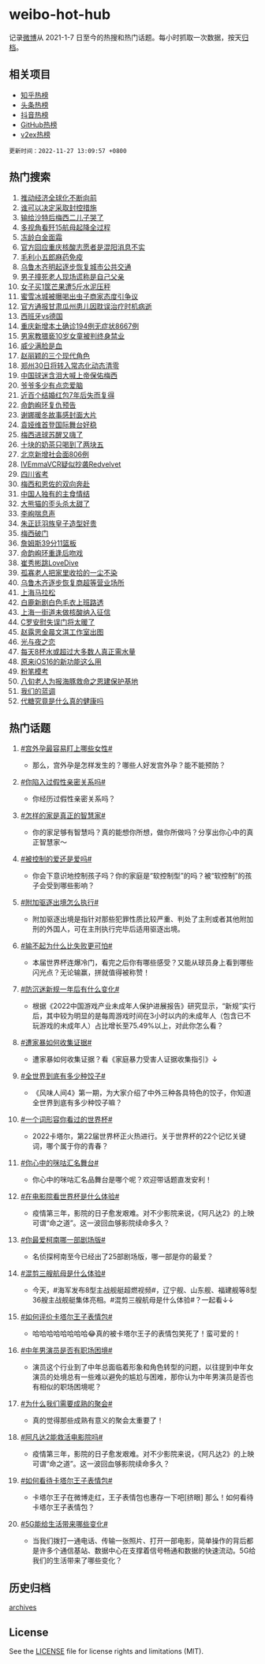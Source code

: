 # weibo-hot-hub

记录[微博](https://www.weibo.com)从 2021-1-7 日至今的热搜和热门话题。每小时抓取一次数据，按天[归档](archives)。

## 相关项目

- [知乎热榜](https://github.com/lonnyzhang423/zhihu-hot-hub)
- [头条热榜](https://github.com/lonnyzhang423/toutiao-hot-hub)
- [抖音热榜](https://github.com/lonnyzhang423/douyin-hot-hub)
- [GitHub热榜](https://github.com/lonnyzhang423/github-hot-hub)
- [v2ex热榜](https://github.com/lonnyzhang423/v2ex-hot-hub)


`更新时间：2022-11-27 13:09:57 +0800`

## 热门搜索

1. [推动经济全球化不断向前](https://m.weibo.cn/search?containerid=100103type%3D1%26t%3D10%26q%3D%23%E6%8E%A8%E5%8A%A8%E7%BB%8F%E6%B5%8E%E5%85%A8%E7%90%83%E5%8C%96%E4%B8%8D%E6%96%AD%E5%90%91%E5%89%8D%23&stream_entry_id=51&isnewpage=1&extparam=seat%3D1%26c_type%3D51%26dgr%3D0%26pos%3D0%26cate%3D10103%26filter_type%3Drealtimehot%26display_time%3D1669525796%26pre_seqid%3D16695257961210166087347&luicode=10000011&lfid=106003type%253D25%2526t%253D3%2526disable_hot%253D1%2526filter_type%253Drealtimehot)
1. [谁可以决定采取封控措施](https://m.weibo.cn/search?containerid=100103type%3D1%26t%3D10%26q%3D%23%E8%B0%81%E5%8F%AF%E4%BB%A5%E5%86%B3%E5%AE%9A%E9%87%87%E5%8F%96%E5%B0%81%E6%8E%A7%E6%8E%AA%E6%96%BD%23&stream_entry_id=31&isnewpage=1&extparam=seat%3D1%26c_type%3D31%26cate%3D5001%26flag%3D16%26dgr%3D0%26pos%3D0%26q%3D%2523%25E8%25B0%2581%25E5%258F%25AF%25E4%25BB%25A5%25E5%2586%25B3%25E5%25AE%259A%25E9%2587%2587%25E5%258F%2596%25E5%25B0%2581%25E6%258E%25A7%25E6%258E%25AA%25E6%2596%25BD%2523%26filter_type%3Drealtimehot%26band_rank%3D1%26lcate%3D5001%26realpos%3D1%26display_time%3D1669525796%26pre_seqid%3D16695257961210166087347&luicode=10000011&lfid=106003type%253D25%2526t%253D3%2526disable_hot%253D1%2526filter_type%253Drealtimehot)
1. [输给沙特后梅西二儿子哭了](https://m.weibo.cn/search?containerid=100103type%3D1%26t%3D10%26q%3D%23%E8%BE%93%E7%BB%99%E6%B2%99%E7%89%B9%E5%90%8E%E6%A2%85%E8%A5%BF%E4%BA%8C%E5%84%BF%E5%AD%90%E5%93%AD%E4%BA%86%23&stream_entry_id=31&isnewpage=1&extparam=seat%3D1%26c_type%3D31%26cate%3D5001%26flag%3D2%26dgr%3D0%26pos%3D1%26q%3D%2523%25E8%25BE%2593%25E7%25BB%2599%25E6%25B2%2599%25E7%2589%25B9%25E5%2590%258E%25E6%25A2%2585%25E8%25A5%25BF%25E4%25BA%258C%25E5%2584%25BF%25E5%25AD%2590%25E5%2593%25AD%25E4%25BA%2586%2523%26filter_type%3Drealtimehot%26band_rank%3D2%26lcate%3D5001%26realpos%3D2%26display_time%3D1669525796%26pre_seqid%3D16695257961210166087347&luicode=10000011&lfid=106003type%253D25%2526t%253D3%2526disable_hot%253D1%2526filter_type%253Drealtimehot)
1. [多视角看歼15航母起降全过程](https://m.weibo.cn/search?containerid=100103type%3D1%26t%3D10%26q%3D%23%E5%A4%9A%E8%A7%86%E8%A7%92%E7%9C%8B%E6%AD%BC15%E8%88%AA%E6%AF%8D%E8%B5%B7%E9%99%8D%E5%85%A8%E8%BF%87%E7%A8%8B%23&stream_entry_id=31&isnewpage=1&extparam=seat%3D1%26c_type%3D31%26cate%3D5001%26flag%3D0%26dgr%3D0%26pos%3D2%26q%3D%2523%25E5%25A4%259A%25E8%25A7%2586%25E8%25A7%2592%25E7%259C%258B%25E6%25AD%25BC15%25E8%2588%25AA%25E6%25AF%258D%25E8%25B5%25B7%25E9%2599%258D%25E5%2585%25A8%25E8%25BF%2587%25E7%25A8%258B%2523%26filter_type%3Drealtimehot%26band_rank%3D3%26lcate%3D5001%26realpos%3D3%26display_time%3D1669525796%26pre_seqid%3D16695257961210166087347&luicode=10000011&lfid=106003type%253D25%2526t%253D3%2526disable_hot%253D1%2526filter_type%253Drealtimehot)
1. [冻龄白金面霜](https://m.weibo.cn/search?containerid=100103type%3D1%26t%3D10%26q%3D%23%E5%86%BB%E9%BE%84%E7%99%BD%E9%87%91%E9%9D%A2%E9%9C%9C%23&stream_entry_id=31&isnewpage=1&extparam=seat%3D1%26c_type%3D31%26cate%3D5001%26dgr%3D0%26adid%3D173124%26topic_ad%3D1%26pos%3D3%26q%3D%2523%25E5%2586%25BB%25E9%25BE%2584%25E7%2599%25BD%25E9%2587%2591%25E9%259D%25A2%25E9%259C%259C%2523%26filter_type%3Drealtimehot%26band_rank%3D4%26lcate%3D5001%26display_time%3D1669525796%26pre_seqid%3D16695257961210166087347&luicode=10000011&lfid=106003type%253D25%2526t%253D3%2526disable_hot%253D1%2526filter_type%253Drealtimehot)
1. [官方回应重庆核酸志愿者是混阳消息不实](https://m.weibo.cn/search?containerid=100103type%3D1%26t%3D10%26q%3D%23%E5%AE%98%E6%96%B9%E5%9B%9E%E5%BA%94%E9%87%8D%E5%BA%86%E6%A0%B8%E9%85%B8%E5%BF%97%E6%84%BF%E8%80%85%E6%98%AF%E6%B7%B7%E9%98%B3%E6%B6%88%E6%81%AF%E4%B8%8D%E5%AE%9E%23&stream_entry_id=31&isnewpage=1&extparam=seat%3D1%26c_type%3D31%26cate%3D5001%26flag%3D1%26dgr%3D0%26pos%3D4%26q%3D%2523%25E5%25AE%2598%25E6%2596%25B9%25E5%259B%259E%25E5%25BA%2594%25E9%2587%258D%25E5%25BA%2586%25E6%25A0%25B8%25E9%2585%25B8%25E5%25BF%2597%25E6%2584%25BF%25E8%2580%2585%25E6%2598%25AF%25E6%25B7%25B7%25E9%2598%25B3%25E6%25B6%2588%25E6%2581%25AF%25E4%25B8%258D%25E5%25AE%259E%2523%26filter_type%3Drealtimehot%26band_rank%3D4%26lcate%3D5001%26realpos%3D4%26display_time%3D1669525796%26pre_seqid%3D16695257961210166087347&luicode=10000011&lfid=106003type%253D25%2526t%253D3%2526disable_hot%253D1%2526filter_type%253Drealtimehot)
1. [毛利小五郎麻药免疫](https://m.weibo.cn/search?containerid=100103type%3D1%26t%3D10%26q%3D%23%E6%AF%9B%E5%88%A9%E5%B0%8F%E4%BA%94%E9%83%8E%E9%BA%BB%E8%8D%AF%E5%85%8D%E7%96%AB%23&stream_entry_id=31&isnewpage=1&extparam=seat%3D1%26c_type%3D31%26cate%3D5001%26flag%3D1%26dgr%3D0%26pos%3D5%26q%3D%2523%25E6%25AF%259B%25E5%2588%25A9%25E5%25B0%258F%25E4%25BA%2594%25E9%2583%258E%25E9%25BA%25BB%25E8%258D%25AF%25E5%2585%258D%25E7%2596%25AB%2523%26filter_type%3Drealtimehot%26band_rank%3D5%26lcate%3D5001%26realpos%3D5%26display_time%3D1669525796%26pre_seqid%3D16695257961210166087347&luicode=10000011&lfid=106003type%253D25%2526t%253D3%2526disable_hot%253D1%2526filter_type%253Drealtimehot)
1. [乌鲁木齐明起逐步恢复城市公共交通](https://m.weibo.cn/search?containerid=100103type%3D1%26t%3D10%26q%3D%23%E4%B9%8C%E9%B2%81%E6%9C%A8%E9%BD%90%E6%98%8E%E8%B5%B7%E9%80%90%E6%AD%A5%E6%81%A2%E5%A4%8D%E5%9F%8E%E5%B8%82%E5%85%AC%E5%85%B1%E4%BA%A4%E9%80%9A%23&stream_entry_id=31&isnewpage=1&extparam=seat%3D1%26c_type%3D31%26cate%3D5001%26flag%3D0%26dgr%3D0%26pos%3D6%26q%3D%2523%25E4%25B9%258C%25E9%25B2%2581%25E6%259C%25A8%25E9%25BD%2590%25E6%2598%258E%25E8%25B5%25B7%25E9%2580%2590%25E6%25AD%25A5%25E6%2581%25A2%25E5%25A4%258D%25E5%259F%258E%25E5%25B8%2582%25E5%2585%25AC%25E5%2585%25B1%25E4%25BA%25A4%25E9%2580%259A%2523%26filter_type%3Drealtimehot%26band_rank%3D6%26lcate%3D5001%26realpos%3D6%26display_time%3D1669525796%26pre_seqid%3D16695257961210166087347&luicode=10000011&lfid=106003type%253D25%2526t%253D3%2526disable_hot%253D1%2526filter_type%253Drealtimehot)
1. [男子撞死老人现场谎称是自己父亲](https://m.weibo.cn/search?containerid=100103type%3D1%26t%3D10%26q%3D%23%E7%94%B7%E5%AD%90%E6%92%9E%E6%AD%BB%E8%80%81%E4%BA%BA%E7%8E%B0%E5%9C%BA%E8%B0%8E%E7%A7%B0%E6%98%AF%E8%87%AA%E5%B7%B1%E7%88%B6%E4%BA%B2%23&stream_entry_id=31&isnewpage=1&extparam=seat%3D1%26c_type%3D31%26cate%3D5001%26flag%3D2%26dgr%3D0%26pos%3D7%26q%3D%2523%25E7%2594%25B7%25E5%25AD%2590%25E6%2592%259E%25E6%25AD%25BB%25E8%2580%2581%25E4%25BA%25BA%25E7%258E%25B0%25E5%259C%25BA%25E8%25B0%258E%25E7%25A7%25B0%25E6%2598%25AF%25E8%2587%25AA%25E5%25B7%25B1%25E7%2588%25B6%25E4%25BA%25B2%2523%26filter_type%3Drealtimehot%26band_rank%3D7%26lcate%3D5001%26realpos%3D7%26display_time%3D1669525796%26pre_seqid%3D16695257961210166087347&luicode=10000011&lfid=106003type%253D25%2526t%253D3%2526disable_hot%253D1%2526filter_type%253Drealtimehot)
1. [女子买1筐芒果遭5斤水泥压秤](https://m.weibo.cn/search?containerid=100103type%3D1%26t%3D10%26q%3D%23%E5%A5%B3%E5%AD%90%E4%B9%B01%E7%AD%90%E8%8A%92%E6%9E%9C%E9%81%AD5%E6%96%A4%E6%B0%B4%E6%B3%A5%E5%8E%8B%E7%A7%A4%23&stream_entry_id=31&isnewpage=1&extparam=seat%3D1%26c_type%3D31%26cate%3D5001%26flag%3D0%26dgr%3D0%26pos%3D8%26q%3D%2523%25E5%25A5%25B3%25E5%25AD%2590%25E4%25B9%25B01%25E7%25AD%2590%25E8%258A%2592%25E6%259E%259C%25E9%2581%25AD5%25E6%2596%25A4%25E6%25B0%25B4%25E6%25B3%25A5%25E5%258E%258B%25E7%25A7%25A4%2523%26filter_type%3Drealtimehot%26band_rank%3D8%26lcate%3D5001%26realpos%3D8%26display_time%3D1669525796%26pre_seqid%3D16695257961210166087347&luicode=10000011&lfid=106003type%253D25%2526t%253D3%2526disable_hot%253D1%2526filter_type%253Drealtimehot)
1. [蜜雪冰城被曝喝出虫子商家态度引争议](https://m.weibo.cn/search?containerid=100103type%3D1%26t%3D10%26q%3D%23%E8%9C%9C%E9%9B%AA%E5%86%B0%E5%9F%8E%E8%A2%AB%E6%9B%9D%E5%96%9D%E5%87%BA%E8%99%AB%E5%AD%90%E5%95%86%E5%AE%B6%E6%80%81%E5%BA%A6%E5%BC%95%E4%BA%89%E8%AE%AE%23&stream_entry_id=31&isnewpage=1&extparam=seat%3D1%26c_type%3D31%26cate%3D5001%26flag%3D2%26dgr%3D0%26pos%3D9%26q%3D%2523%25E8%259C%259C%25E9%259B%25AA%25E5%2586%25B0%25E5%259F%258E%25E8%25A2%25AB%25E6%259B%259D%25E5%2596%259D%25E5%2587%25BA%25E8%2599%25AB%25E5%25AD%2590%25E5%2595%2586%25E5%25AE%25B6%25E6%2580%2581%25E5%25BA%25A6%25E5%25BC%2595%25E4%25BA%2589%25E8%25AE%25AE%2523%26filter_type%3Drealtimehot%26band_rank%3D9%26lcate%3D5001%26realpos%3D9%26display_time%3D1669525796%26pre_seqid%3D16695257961210166087347&luicode=10000011&lfid=106003type%253D25%2526t%253D3%2526disable_hot%253D1%2526filter_type%253Drealtimehot)
1. [官方通报甘肃瓜州患儿因耽误治疗时机病逝](https://m.weibo.cn/search?containerid=100103type%3D1%26t%3D10%26q%3D%23%E5%AE%98%E6%96%B9%E9%80%9A%E6%8A%A5%E7%94%98%E8%82%83%E7%93%9C%E5%B7%9E%E6%82%A3%E5%84%BF%E5%9B%A0%E8%80%BD%E8%AF%AF%E6%B2%BB%E7%96%97%E6%97%B6%E6%9C%BA%E7%97%85%E9%80%9D%23&stream_entry_id=31&isnewpage=1&extparam=seat%3D1%26c_type%3D31%26cate%3D5001%26flag%3D0%26dgr%3D0%26pos%3D10%26q%3D%2523%25E5%25AE%2598%25E6%2596%25B9%25E9%2580%259A%25E6%258A%25A5%25E7%2594%2598%25E8%2582%2583%25E7%2593%259C%25E5%25B7%259E%25E6%2582%25A3%25E5%2584%25BF%25E5%259B%25A0%25E8%2580%25BD%25E8%25AF%25AF%25E6%25B2%25BB%25E7%2596%2597%25E6%2597%25B6%25E6%259C%25BA%25E7%2597%2585%25E9%2580%259D%2523%26filter_type%3Drealtimehot%26band_rank%3D10%26lcate%3D5001%26realpos%3D10%26display_time%3D1669525796%26pre_seqid%3D16695257961210166087347&luicode=10000011&lfid=106003type%253D25%2526t%253D3%2526disable_hot%253D1%2526filter_type%253Drealtimehot)
1. [西班牙vs德国](https://m.weibo.cn/search?containerid=100103type%3D1%26t%3D10%26q%3D%23%E8%A5%BF%E7%8F%AD%E7%89%99vs%E5%BE%B7%E5%9B%BD%23&stream_entry_id=31&isnewpage=1&extparam=seat%3D1%26c_type%3D31%26cate%3D5001%26flag%3D1%26dgr%3D0%26pos%3D11%26q%3D%2523%25E8%25A5%25BF%25E7%258F%25AD%25E7%2589%2599vs%25E5%25BE%25B7%25E5%259B%25BD%2523%26filter_type%3Drealtimehot%26band_rank%3D11%26lcate%3D5001%26realpos%3D11%26display_time%3D1669525796%26pre_seqid%3D16695257961210166087347&luicode=10000011&lfid=106003type%253D25%2526t%253D3%2526disable_hot%253D1%2526filter_type%253Drealtimehot)
1. [重庆新增本土确诊194例无症状8667例](https://m.weibo.cn/search?containerid=100103type%3D1%26t%3D10%26q%3D%23%E9%87%8D%E5%BA%86%E6%96%B0%E5%A2%9E%E6%9C%AC%E5%9C%9F%E7%A1%AE%E8%AF%8A194%E4%BE%8B%E6%97%A0%E7%97%87%E7%8A%B68667%E4%BE%8B%23&stream_entry_id=31&isnewpage=1&extparam=seat%3D1%26c_type%3D31%26cate%3D5001%26flag%3D0%26dgr%3D0%26pos%3D12%26q%3D%2523%25E9%2587%258D%25E5%25BA%2586%25E6%2596%25B0%25E5%25A2%259E%25E6%259C%25AC%25E5%259C%259F%25E7%25A1%25AE%25E8%25AF%258A194%25E4%25BE%258B%25E6%2597%25A0%25E7%2597%2587%25E7%258A%25B68667%25E4%25BE%258B%2523%26filter_type%3Drealtimehot%26band_rank%3D12%26lcate%3D5001%26realpos%3D12%26display_time%3D1669525796%26pre_seqid%3D16695257961210166087347&luicode=10000011&lfid=106003type%253D25%2526t%253D3%2526disable_hot%253D1%2526filter_type%253Drealtimehot)
1. [男家教猥亵10岁女童被判终身禁业](https://m.weibo.cn/search?containerid=100103type%3D1%26t%3D10%26q%3D%23%E7%94%B7%E5%AE%B6%E6%95%99%E7%8C%A5%E4%BA%B510%E5%B2%81%E5%A5%B3%E7%AB%A5%E8%A2%AB%E5%88%A4%E7%BB%88%E8%BA%AB%E7%A6%81%E4%B8%9A%23&stream_entry_id=31&isnewpage=1&extparam=seat%3D1%26c_type%3D31%26cate%3D5001%26flag%3D2%26dgr%3D0%26pos%3D13%26q%3D%2523%25E7%2594%25B7%25E5%25AE%25B6%25E6%2595%2599%25E7%258C%25A5%25E4%25BA%25B510%25E5%25B2%2581%25E5%25A5%25B3%25E7%25AB%25A5%25E8%25A2%25AB%25E5%2588%25A4%25E7%25BB%2588%25E8%25BA%25AB%25E7%25A6%2581%25E4%25B8%259A%2523%26filter_type%3Drealtimehot%26band_rank%3D13%26lcate%3D5001%26realpos%3D13%26display_time%3D1669525796%26pre_seqid%3D16695257961210166087347&luicode=10000011&lfid=106003type%253D25%2526t%253D3%2526disable_hot%253D1%2526filter_type%253Drealtimehot)
1. [威少满脸是血](https://m.weibo.cn/search?containerid=100103type%3D1%26t%3D10%26q%3D%23%E5%A8%81%E5%B0%91%E6%BB%A1%E8%84%B8%E6%98%AF%E8%A1%80%23&stream_entry_id=31&isnewpage=1&extparam=seat%3D1%26c_type%3D31%26cate%3D5001%26flag%3D1%26dgr%3D0%26pos%3D14%26q%3D%2523%25E5%25A8%2581%25E5%25B0%2591%25E6%25BB%25A1%25E8%2584%25B8%25E6%2598%25AF%25E8%25A1%2580%2523%26filter_type%3Drealtimehot%26band_rank%3D14%26lcate%3D5001%26realpos%3D14%26display_time%3D1669525796%26pre_seqid%3D16695257961210166087347&luicode=10000011&lfid=106003type%253D25%2526t%253D3%2526disable_hot%253D1%2526filter_type%253Drealtimehot)
1. [赵丽颖的三个现代角色](https://m.weibo.cn/search?containerid=100103type%3D1%26t%3D10%26q%3D%23%E8%B5%B5%E4%B8%BD%E9%A2%96%E7%9A%84%E4%B8%89%E4%B8%AA%E7%8E%B0%E4%BB%A3%E8%A7%92%E8%89%B2%23&stream_entry_id=31&isnewpage=1&extparam=seat%3D1%26c_type%3D31%26cate%3D5001%26flag%3D1%26dgr%3D0%26pos%3D15%26q%3D%2523%25E8%25B5%25B5%25E4%25B8%25BD%25E9%25A2%2596%25E7%259A%2584%25E4%25B8%2589%25E4%25B8%25AA%25E7%258E%25B0%25E4%25BB%25A3%25E8%25A7%2592%25E8%2589%25B2%2523%26filter_type%3Drealtimehot%26band_rank%3D15%26lcate%3D5001%26realpos%3D15%26display_time%3D1669525796%26pre_seqid%3D16695257961210166087347&luicode=10000011&lfid=106003type%253D25%2526t%253D3%2526disable_hot%253D1%2526filter_type%253Drealtimehot)
1. [郑州30日将转入常态化动态清零](https://m.weibo.cn/search?containerid=100103type%3D1%26t%3D10%26q%3D%23%E9%83%91%E5%B7%9E30%E6%97%A5%E5%B0%86%E8%BD%AC%E5%85%A5%E5%B8%B8%E6%80%81%E5%8C%96%E5%8A%A8%E6%80%81%E6%B8%85%E9%9B%B6%23&stream_entry_id=31&isnewpage=1&extparam=seat%3D1%26c_type%3D31%26cate%3D5001%26flag%3D0%26dgr%3D0%26pos%3D16%26q%3D%2523%25E9%2583%2591%25E5%25B7%259E30%25E6%2597%25A5%25E5%25B0%2586%25E8%25BD%25AC%25E5%2585%25A5%25E5%25B8%25B8%25E6%2580%2581%25E5%258C%2596%25E5%258A%25A8%25E6%2580%2581%25E6%25B8%2585%25E9%259B%25B6%2523%26filter_type%3Drealtimehot%26band_rank%3D16%26lcate%3D5001%26realpos%3D16%26display_time%3D1669525796%26pre_seqid%3D16695257961210166087347&luicode=10000011&lfid=106003type%253D25%2526t%253D3%2526disable_hot%253D1%2526filter_type%253Drealtimehot)
1. [中国球迷含泪大喊上帝保佑梅西](https://m.weibo.cn/search?containerid=100103type%3D1%26t%3D10%26q%3D%23%E4%B8%AD%E5%9B%BD%E7%90%83%E8%BF%B7%E5%90%AB%E6%B3%AA%E5%A4%A7%E5%96%8A%E4%B8%8A%E5%B8%9D%E4%BF%9D%E4%BD%91%E6%A2%85%E8%A5%BF%23&stream_entry_id=31&isnewpage=1&extparam=seat%3D1%26c_type%3D31%26cate%3D5001%26flag%3D1%26dgr%3D0%26pos%3D17%26q%3D%2523%25E4%25B8%25AD%25E5%259B%25BD%25E7%2590%2583%25E8%25BF%25B7%25E5%2590%25AB%25E6%25B3%25AA%25E5%25A4%25A7%25E5%2596%258A%25E4%25B8%258A%25E5%25B8%259D%25E4%25BF%259D%25E4%25BD%2591%25E6%25A2%2585%25E8%25A5%25BF%2523%26filter_type%3Drealtimehot%26band_rank%3D17%26lcate%3D5001%26realpos%3D17%26display_time%3D1669525796%26pre_seqid%3D16695257961210166087347&luicode=10000011&lfid=106003type%253D25%2526t%253D3%2526disable_hot%253D1%2526filter_type%253Drealtimehot)
1. [爷爷多少有点恋爱脑](https://m.weibo.cn/search?containerid=100103type%3D1%26t%3D10%26q%3D%23%E7%88%B7%E7%88%B7%E5%A4%9A%E5%B0%91%E6%9C%89%E7%82%B9%E6%81%8B%E7%88%B1%E8%84%91%23&stream_entry_id=31&isnewpage=1&extparam=seat%3D1%26c_type%3D31%26cate%3D5001%26flag%3D1%26dgr%3D0%26pos%3D18%26q%3D%2523%25E7%2588%25B7%25E7%2588%25B7%25E5%25A4%259A%25E5%25B0%2591%25E6%259C%2589%25E7%2582%25B9%25E6%2581%258B%25E7%2588%25B1%25E8%2584%2591%2523%26filter_type%3Drealtimehot%26band_rank%3D18%26lcate%3D5001%26realpos%3D18%26display_time%3D1669525796%26pre_seqid%3D16695257961210166087347&luicode=10000011&lfid=106003type%253D25%2526t%253D3%2526disable_hot%253D1%2526filter_type%253Drealtimehot)
1. [近百个结婚红包7年后失而复得](https://m.weibo.cn/search?containerid=100103type%3D1%26t%3D10%26q%3D%23%E8%BF%91%E7%99%BE%E4%B8%AA%E7%BB%93%E5%A9%9A%E7%BA%A2%E5%8C%857%E5%B9%B4%E5%90%8E%E5%A4%B1%E8%80%8C%E5%A4%8D%E5%BE%97%23&stream_entry_id=31&isnewpage=1&extparam=seat%3D1%26c_type%3D31%26cate%3D5001%26flag%3D0%26dgr%3D0%26pos%3D19%26q%3D%2523%25E8%25BF%2591%25E7%2599%25BE%25E4%25B8%25AA%25E7%25BB%2593%25E5%25A9%259A%25E7%25BA%25A2%25E5%258C%25857%25E5%25B9%25B4%25E5%2590%258E%25E5%25A4%25B1%25E8%2580%258C%25E5%25A4%258D%25E5%25BE%2597%2523%26filter_type%3Drealtimehot%26band_rank%3D19%26lcate%3D5001%26realpos%3D19%26display_time%3D1669525796%26pre_seqid%3D16695257961210166087347&luicode=10000011&lfid=106003type%253D25%2526t%253D3%2526disable_hot%253D1%2526filter_type%253Drealtimehot)
1. [命韵峋环复仇预告](https://m.weibo.cn/search?containerid=100103type%3D1%26t%3D10%26q%3D%23%E5%91%BD%E9%9F%B5%E5%B3%8B%E7%8E%AF%E5%A4%8D%E4%BB%87%E9%A2%84%E5%91%8A%23&stream_entry_id=31&isnewpage=1&extparam=seat%3D1%26c_type%3D31%26cate%3D5001%26flag%3D0%26dgr%3D0%26pos%3D20%26q%3D%2523%25E5%2591%25BD%25E9%259F%25B5%25E5%25B3%258B%25E7%258E%25AF%25E5%25A4%258D%25E4%25BB%2587%25E9%25A2%2584%25E5%2591%258A%2523%26filter_type%3Drealtimehot%26band_rank%3D20%26lcate%3D5001%26realpos%3D20%26display_time%3D1669525796%26pre_seqid%3D16695257961210166087347&luicode=10000011&lfid=106003type%253D25%2526t%253D3%2526disable_hot%253D1%2526filter_type%253Drealtimehot)
1. [谢娜暖冬故事感封面大片](https://m.weibo.cn/search?containerid=100103type%3D1%26t%3D10%26q%3D%23%E8%B0%A2%E5%A8%9C%E6%9A%96%E5%86%AC%E6%95%85%E4%BA%8B%E6%84%9F%E5%B0%81%E9%9D%A2%E5%A4%A7%E7%89%87%23&stream_entry_id=31&isnewpage=1&extparam=seat%3D1%26c_type%3D31%26cate%3D5001%26flag%3D1%26dgr%3D0%26pos%3D21%26q%3D%2523%25E8%25B0%25A2%25E5%25A8%259C%25E6%259A%2596%25E5%2586%25AC%25E6%2595%2585%25E4%25BA%258B%25E6%2584%259F%25E5%25B0%2581%25E9%259D%25A2%25E5%25A4%25A7%25E7%2589%2587%2523%26filter_type%3Drealtimehot%26band_rank%3D21%26lcate%3D5001%26realpos%3D21%26display_time%3D1669525796%26pre_seqid%3D16695257961210166087347&luicode=10000011&lfid=106003type%253D25%2526t%253D3%2526disable_hot%253D1%2526filter_type%253Drealtimehot)
1. [袁娅维首登国际舞台好稳](https://m.weibo.cn/search?containerid=100103type%3D1%26t%3D10%26q%3D%23%E8%A2%81%E5%A8%85%E7%BB%B4%E9%A6%96%E7%99%BB%E5%9B%BD%E9%99%85%E8%88%9E%E5%8F%B0%E5%A5%BD%E7%A8%B3%23&stream_entry_id=31&isnewpage=1&extparam=seat%3D1%26c_type%3D31%26cate%3D5001%26flag%3D1%26dgr%3D0%26pos%3D22%26q%3D%2523%25E8%25A2%2581%25E5%25A8%2585%25E7%25BB%25B4%25E9%25A6%2596%25E7%2599%25BB%25E5%259B%25BD%25E9%2599%2585%25E8%2588%259E%25E5%258F%25B0%25E5%25A5%25BD%25E7%25A8%25B3%2523%26filter_type%3Drealtimehot%26band_rank%3D22%26lcate%3D5001%26realpos%3D22%26display_time%3D1669525796%26pre_seqid%3D16695257961210166087347&luicode=10000011&lfid=106003type%253D25%2526t%253D3%2526disable_hot%253D1%2526filter_type%253Drealtimehot)
1. [梅西进球苏醒又嗨了](https://m.weibo.cn/search?containerid=100103type%3D1%26t%3D10%26q%3D%23%E6%A2%85%E8%A5%BF%E8%BF%9B%E7%90%83%E8%8B%8F%E9%86%92%E5%8F%88%E5%97%A8%E4%BA%86%23&stream_entry_id=31&isnewpage=1&extparam=seat%3D1%26c_type%3D31%26cate%3D5001%26flag%3D0%26dgr%3D0%26pos%3D23%26q%3D%2523%25E6%25A2%2585%25E8%25A5%25BF%25E8%25BF%259B%25E7%2590%2583%25E8%258B%258F%25E9%2586%2592%25E5%258F%2588%25E5%2597%25A8%25E4%25BA%2586%2523%26filter_type%3Drealtimehot%26band_rank%3D23%26lcate%3D5001%26realpos%3D23%26display_time%3D1669525796%26pre_seqid%3D16695257961210166087347&luicode=10000011&lfid=106003type%253D25%2526t%253D3%2526disable_hot%253D1%2526filter_type%253Drealtimehot)
1. [十块的奶茶只喝到了两块五](https://m.weibo.cn/search?containerid=100103type%3D1%26t%3D10%26q%3D%23%E5%8D%81%E5%9D%97%E7%9A%84%E5%A5%B6%E8%8C%B6%E5%8F%AA%E5%96%9D%E5%88%B0%E4%BA%86%E4%B8%A4%E5%9D%97%E4%BA%94%23&stream_entry_id=31&isnewpage=1&extparam=seat%3D1%26c_type%3D31%26cate%3D5001%26flag%3D0%26dgr%3D0%26pos%3D24%26q%3D%2523%25E5%258D%2581%25E5%259D%2597%25E7%259A%2584%25E5%25A5%25B6%25E8%258C%25B6%25E5%258F%25AA%25E5%2596%259D%25E5%2588%25B0%25E4%25BA%2586%25E4%25B8%25A4%25E5%259D%2597%25E4%25BA%2594%2523%26filter_type%3Drealtimehot%26band_rank%3D24%26lcate%3D5001%26realpos%3D24%26display_time%3D1669525796%26pre_seqid%3D16695257961210166087347&luicode=10000011&lfid=106003type%253D25%2526t%253D3%2526disable_hot%253D1%2526filter_type%253Drealtimehot)
1. [北京新增社会面806例](https://m.weibo.cn/search?containerid=100103type%3D1%26t%3D10%26q%3D%23%E5%8C%97%E4%BA%AC%E6%96%B0%E5%A2%9E%E7%A4%BE%E4%BC%9A%E9%9D%A2806%E4%BE%8B%23&stream_entry_id=31&isnewpage=1&extparam=seat%3D1%26c_type%3D31%26cate%3D5001%26flag%3D0%26dgr%3D0%26pos%3D25%26q%3D%2523%25E5%258C%2597%25E4%25BA%25AC%25E6%2596%25B0%25E5%25A2%259E%25E7%25A4%25BE%25E4%25BC%259A%25E9%259D%25A2806%25E4%25BE%258B%2523%26filter_type%3Drealtimehot%26band_rank%3D25%26lcate%3D5001%26realpos%3D25%26display_time%3D1669525796%26pre_seqid%3D16695257961210166087347&luicode=10000011&lfid=106003type%253D25%2526t%253D3%2526disable_hot%253D1%2526filter_type%253Drealtimehot)
1. [IVEmmaVCR疑似抄袭Redvelvet](https://m.weibo.cn/search?containerid=100103type%3D1%26t%3D10%26q%3D%23IVEmmaVCR%E7%96%91%E4%BC%BC%E6%8A%84%E8%A2%ADRedvelvet%23&stream_entry_id=31&isnewpage=1&extparam=seat%3D1%26c_type%3D31%26cate%3D5001%26flag%3D0%26dgr%3D0%26pos%3D26%26q%3D%2523IVEmmaVCR%25E7%2596%2591%25E4%25BC%25BC%25E6%258A%2584%25E8%25A2%25ADRedvelvet%2523%26filter_type%3Drealtimehot%26band_rank%3D26%26lcate%3D5001%26realpos%3D26%26display_time%3D1669525796%26pre_seqid%3D16695257961210166087347&luicode=10000011&lfid=106003type%253D25%2526t%253D3%2526disable_hot%253D1%2526filter_type%253Drealtimehot)
1. [四川省考](https://m.weibo.cn/search?containerid=100103type%3D1%26t%3D10%26q%3D%E5%9B%9B%E5%B7%9D%E7%9C%81%E8%80%83&stream_entry_id=31&isnewpage=1&extparam=seat%3D1%26c_type%3D31%26cate%3D5001%26flag%3D1%26dgr%3D0%26pos%3D27%26q%3D%25E5%259B%259B%25E5%25B7%259D%25E7%259C%2581%25E8%2580%2583%26filter_type%3Drealtimehot%26band_rank%3D27%26lcate%3D5001%26realpos%3D27%26display_time%3D1669525796%26pre_seqid%3D16695257961210166087347&luicode=10000011&lfid=106003type%253D25%2526t%253D3%2526disable_hot%253D1%2526filter_type%253Drealtimehot)
1. [梅西和恩佐的双向奔赴](https://m.weibo.cn/search?containerid=100103type%3D1%26t%3D10%26q%3D%23%E6%A2%85%E8%A5%BF%E5%92%8C%E6%81%A9%E4%BD%90%E7%9A%84%E5%8F%8C%E5%90%91%E5%A5%94%E8%B5%B4%23&stream_entry_id=31&isnewpage=1&extparam=seat%3D1%26c_type%3D31%26cate%3D5001%26flag%3D1%26dgr%3D0%26pos%3D28%26q%3D%2523%25E6%25A2%2585%25E8%25A5%25BF%25E5%2592%258C%25E6%2581%25A9%25E4%25BD%2590%25E7%259A%2584%25E5%258F%258C%25E5%2590%2591%25E5%25A5%2594%25E8%25B5%25B4%2523%26filter_type%3Drealtimehot%26band_rank%3D28%26lcate%3D5001%26realpos%3D28%26display_time%3D1669525796%26pre_seqid%3D16695257961210166087347&luicode=10000011&lfid=106003type%253D25%2526t%253D3%2526disable_hot%253D1%2526filter_type%253Drealtimehot)
1. [中国人独有的主食情结](https://m.weibo.cn/search?containerid=100103type%3D1%26t%3D10%26q%3D%E4%B8%AD%E5%9B%BD%E4%BA%BA%E7%8B%AC%E6%9C%89%E7%9A%84%E4%B8%BB%E9%A3%9F%E6%83%85%E7%BB%93&stream_entry_id=31&isnewpage=1&extparam=seat%3D1%26c_type%3D31%26cate%3D5001%26flag%3D0%26dgr%3D0%26pos%3D29%26q%3D%25E4%25B8%25AD%25E5%259B%25BD%25E4%25BA%25BA%25E7%258B%25AC%25E6%259C%2589%25E7%259A%2584%25E4%25B8%25BB%25E9%25A3%259F%25E6%2583%2585%25E7%25BB%2593%26filter_type%3Drealtimehot%26band_rank%3D29%26lcate%3D5001%26realpos%3D29%26display_time%3D1669525796%26pre_seqid%3D16695257961210166087347&luicode=10000011&lfid=106003type%253D25%2526t%253D3%2526disable_hot%253D1%2526filter_type%253Drealtimehot)
1. [大熊猫的歪头杀太甜了](https://m.weibo.cn/search?containerid=100103type%3D1%26t%3D10%26q%3D%23%E5%A4%A7%E7%86%8A%E7%8C%AB%E7%9A%84%E6%AD%AA%E5%A4%B4%E6%9D%80%E5%A4%AA%E7%94%9C%E4%BA%86%23&stream_entry_id=31&isnewpage=1&extparam=seat%3D1%26c_type%3D31%26cate%3D5001%26flag%3D1%26dgr%3D0%26pos%3D30%26q%3D%2523%25E5%25A4%25A7%25E7%2586%258A%25E7%258C%25AB%25E7%259A%2584%25E6%25AD%25AA%25E5%25A4%25B4%25E6%259D%2580%25E5%25A4%25AA%25E7%2594%259C%25E4%25BA%2586%2523%26filter_type%3Drealtimehot%26band_rank%3D30%26lcate%3D5001%26realpos%3D30%26display_time%3D1669525796%26pre_seqid%3D16695257961210166087347&luicode=10000011&lfid=106003type%253D25%2526t%253D3%2526disable_hot%253D1%2526filter_type%253Drealtimehot)
1. [李峋喘息声](https://m.weibo.cn/search?containerid=100103type%3D1%26t%3D10%26q%3D%23%E6%9D%8E%E5%B3%8B%E5%96%98%E6%81%AF%E5%A3%B0%23&stream_entry_id=31&isnewpage=1&extparam=seat%3D1%26c_type%3D31%26cate%3D5001%26flag%3D0%26dgr%3D0%26pos%3D31%26q%3D%2523%25E6%259D%258E%25E5%25B3%258B%25E5%2596%2598%25E6%2581%25AF%25E5%25A3%25B0%2523%26filter_type%3Drealtimehot%26band_rank%3D31%26lcate%3D5001%26realpos%3D31%26display_time%3D1669525796%26pre_seqid%3D16695257961210166087347&luicode=10000011&lfid=106003type%253D25%2526t%253D3%2526disable_hot%253D1%2526filter_type%253Drealtimehot)
1. [朱正廷羽族皇子造型好贵](https://m.weibo.cn/search?containerid=100103type%3D1%26t%3D10%26q%3D%23%E6%9C%B1%E6%AD%A3%E5%BB%B7%E7%BE%BD%E6%97%8F%E7%9A%87%E5%AD%90%E9%80%A0%E5%9E%8B%E5%A5%BD%E8%B4%B5%23&stream_entry_id=31&isnewpage=1&extparam=seat%3D1%26c_type%3D31%26cate%3D5001%26flag%3D1%26dgr%3D0%26pos%3D32%26q%3D%2523%25E6%259C%25B1%25E6%25AD%25A3%25E5%25BB%25B7%25E7%25BE%25BD%25E6%2597%258F%25E7%259A%2587%25E5%25AD%2590%25E9%2580%25A0%25E5%259E%258B%25E5%25A5%25BD%25E8%25B4%25B5%2523%26filter_type%3Drealtimehot%26band_rank%3D32%26lcate%3D5001%26realpos%3D32%26display_time%3D1669525796%26pre_seqid%3D16695257961210166087347&luicode=10000011&lfid=106003type%253D25%2526t%253D3%2526disable_hot%253D1%2526filter_type%253Drealtimehot)
1. [梅西破门](https://m.weibo.cn/search?containerid=100103type%3D1%26t%3D10%26q%3D%23%E6%A2%85%E8%A5%BF%E7%A0%B4%E9%97%A8%23&stream_entry_id=31&isnewpage=1&extparam=seat%3D1%26c_type%3D31%26cate%3D5001%26flag%3D0%26dgr%3D0%26pos%3D33%26q%3D%2523%25E6%25A2%2585%25E8%25A5%25BF%25E7%25A0%25B4%25E9%2597%25A8%2523%26filter_type%3Drealtimehot%26band_rank%3D33%26lcate%3D5001%26realpos%3D33%26display_time%3D1669525796%26pre_seqid%3D16695257961210166087347&luicode=10000011&lfid=106003type%253D25%2526t%253D3%2526disable_hot%253D1%2526filter_type%253Drealtimehot)
1. [詹姆斯39分11篮板](https://m.weibo.cn/search?containerid=100103type%3D1%26t%3D10%26q%3D%23%E8%A9%B9%E5%A7%86%E6%96%AF39%E5%88%8611%E7%AF%AE%E6%9D%BF%23&stream_entry_id=31&isnewpage=1&extparam=seat%3D1%26c_type%3D31%26cate%3D5001%26flag%3D1%26dgr%3D0%26pos%3D34%26q%3D%2523%25E8%25A9%25B9%25E5%25A7%2586%25E6%2596%25AF39%25E5%2588%258611%25E7%25AF%25AE%25E6%259D%25BF%2523%26filter_type%3Drealtimehot%26band_rank%3D34%26lcate%3D5001%26realpos%3D34%26display_time%3D1669525796%26pre_seqid%3D16695257961210166087347&luicode=10000011&lfid=106003type%253D25%2526t%253D3%2526disable_hot%253D1%2526filter_type%253Drealtimehot)
1. [命韵峋环重逢后吻戏](https://m.weibo.cn/search?containerid=100103type%3D1%26t%3D10%26q%3D%23%E5%91%BD%E9%9F%B5%E5%B3%8B%E7%8E%AF%E9%87%8D%E9%80%A2%E5%90%8E%E5%90%BB%E6%88%8F%23&stream_entry_id=31&isnewpage=1&extparam=seat%3D1%26c_type%3D31%26cate%3D5001%26flag%3D0%26dgr%3D0%26pos%3D35%26q%3D%2523%25E5%2591%25BD%25E9%259F%25B5%25E5%25B3%258B%25E7%258E%25AF%25E9%2587%258D%25E9%2580%25A2%25E5%2590%258E%25E5%2590%25BB%25E6%2588%258F%2523%26filter_type%3Drealtimehot%26band_rank%3D35%26lcate%3D5001%26realpos%3D35%26display_time%3D1669525796%26pre_seqid%3D16695257961210166087347&luicode=10000011&lfid=106003type%253D25%2526t%253D3%2526disable_hot%253D1%2526filter_type%253Drealtimehot)
1. [崔秀彬跳LoveDive](https://m.weibo.cn/search?containerid=100103type%3D1%26t%3D10%26q%3D%23%E5%B4%94%E7%A7%80%E5%BD%AC%E8%B7%B3LoveDive%23&stream_entry_id=31&isnewpage=1&extparam=seat%3D1%26c_type%3D31%26cate%3D5001%26flag%3D0%26dgr%3D0%26pos%3D36%26q%3D%2523%25E5%25B4%2594%25E7%25A7%2580%25E5%25BD%25AC%25E8%25B7%25B3LoveDive%2523%26filter_type%3Drealtimehot%26band_rank%3D36%26lcate%3D5001%26realpos%3D36%26display_time%3D1669525796%26pre_seqid%3D16695257961210166087347&luicode=10000011&lfid=106003type%253D25%2526t%253D3%2526disable_hot%253D1%2526filter_type%253Drealtimehot)
1. [孤寡老人把家里收拾的一尘不染](https://m.weibo.cn/search?containerid=100103type%3D1%26t%3D10%26q%3D%23%E5%AD%A4%E5%AF%A1%E8%80%81%E4%BA%BA%E6%8A%8A%E5%AE%B6%E9%87%8C%E6%94%B6%E6%8B%BE%E7%9A%84%E4%B8%80%E5%B0%98%E4%B8%8D%E6%9F%93%23&stream_entry_id=31&isnewpage=1&extparam=seat%3D1%26c_type%3D31%26cate%3D5001%26flag%3D1%26dgr%3D0%26pos%3D37%26q%3D%2523%25E5%25AD%25A4%25E5%25AF%25A1%25E8%2580%2581%25E4%25BA%25BA%25E6%258A%258A%25E5%25AE%25B6%25E9%2587%258C%25E6%2594%25B6%25E6%258B%25BE%25E7%259A%2584%25E4%25B8%2580%25E5%25B0%2598%25E4%25B8%258D%25E6%259F%2593%2523%26filter_type%3Drealtimehot%26band_rank%3D37%26lcate%3D5001%26realpos%3D37%26display_time%3D1669525796%26pre_seqid%3D16695257961210166087347&luicode=10000011&lfid=106003type%253D25%2526t%253D3%2526disable_hot%253D1%2526filter_type%253Drealtimehot)
1. [乌鲁木齐逐步恢复商超等营业场所](https://m.weibo.cn/search?containerid=100103type%3D1%26t%3D10%26q%3D%23%E4%B9%8C%E9%B2%81%E6%9C%A8%E9%BD%90%E9%80%90%E6%AD%A5%E6%81%A2%E5%A4%8D%E5%95%86%E8%B6%85%E7%AD%89%E8%90%A5%E4%B8%9A%E5%9C%BA%E6%89%80%23&stream_entry_id=31&isnewpage=1&extparam=seat%3D1%26c_type%3D31%26cate%3D5001%26flag%3D1%26dgr%3D0%26pos%3D38%26q%3D%2523%25E4%25B9%258C%25E9%25B2%2581%25E6%259C%25A8%25E9%25BD%2590%25E9%2580%2590%25E6%25AD%25A5%25E6%2581%25A2%25E5%25A4%258D%25E5%2595%2586%25E8%25B6%2585%25E7%25AD%2589%25E8%2590%25A5%25E4%25B8%259A%25E5%259C%25BA%25E6%2589%2580%2523%26filter_type%3Drealtimehot%26band_rank%3D38%26lcate%3D5001%26realpos%3D38%26display_time%3D1669525796%26pre_seqid%3D16695257961210166087347&luicode=10000011&lfid=106003type%253D25%2526t%253D3%2526disable_hot%253D1%2526filter_type%253Drealtimehot)
1. [上海马拉松](https://m.weibo.cn/search?containerid=100103type%3D1%26t%3D10%26q%3D%23%E4%B8%8A%E6%B5%B7%E9%A9%AC%E6%8B%89%E6%9D%BE%23&stream_entry_id=31&isnewpage=1&extparam=seat%3D1%26c_type%3D31%26cate%3D5001%26flag%3D0%26dgr%3D0%26pos%3D39%26q%3D%2523%25E4%25B8%258A%25E6%25B5%25B7%25E9%25A9%25AC%25E6%258B%2589%25E6%259D%25BE%2523%26filter_type%3Drealtimehot%26band_rank%3D39%26lcate%3D5001%26realpos%3D39%26display_time%3D1669525796%26pre_seqid%3D16695257961210166087347&luicode=10000011&lfid=106003type%253D25%2526t%253D3%2526disable_hot%253D1%2526filter_type%253Drealtimehot)
1. [白鹿新剧白色毛衣上班路透](https://m.weibo.cn/search?containerid=100103type%3D1%26t%3D10%26q%3D%23%E7%99%BD%E9%B9%BF%E6%96%B0%E5%89%A7%E7%99%BD%E8%89%B2%E6%AF%9B%E8%A1%A3%E4%B8%8A%E7%8F%AD%E8%B7%AF%E9%80%8F%23&stream_entry_id=31&isnewpage=1&extparam=seat%3D1%26c_type%3D31%26cate%3D5001%26flag%3D0%26dgr%3D0%26pos%3D40%26q%3D%2523%25E7%2599%25BD%25E9%25B9%25BF%25E6%2596%25B0%25E5%2589%25A7%25E7%2599%25BD%25E8%2589%25B2%25E6%25AF%259B%25E8%25A1%25A3%25E4%25B8%258A%25E7%258F%25AD%25E8%25B7%25AF%25E9%2580%258F%2523%26filter_type%3Drealtimehot%26band_rank%3D40%26lcate%3D5001%26realpos%3D40%26display_time%3D1669525796%26pre_seqid%3D16695257961210166087347&luicode=10000011&lfid=106003type%253D25%2526t%253D3%2526disable_hot%253D1%2526filter_type%253Drealtimehot)
1. [上海一街道未做核酸纳入征信](https://m.weibo.cn/search?containerid=100103type%3D1%26t%3D10%26q%3D%23%E4%B8%8A%E6%B5%B7%E4%B8%80%E8%A1%97%E9%81%93%E6%9C%AA%E5%81%9A%E6%A0%B8%E9%85%B8%E7%BA%B3%E5%85%A5%E5%BE%81%E4%BF%A1%23&stream_entry_id=31&isnewpage=1&extparam=seat%3D1%26c_type%3D31%26cate%3D5001%26flag%3D0%26dgr%3D0%26pos%3D41%26q%3D%2523%25E4%25B8%258A%25E6%25B5%25B7%25E4%25B8%2580%25E8%25A1%2597%25E9%2581%2593%25E6%259C%25AA%25E5%2581%259A%25E6%25A0%25B8%25E9%2585%25B8%25E7%25BA%25B3%25E5%2585%25A5%25E5%25BE%2581%25E4%25BF%25A1%2523%26filter_type%3Drealtimehot%26band_rank%3D41%26lcate%3D5001%26realpos%3D41%26display_time%3D1669525796%26pre_seqid%3D16695257961210166087347&luicode=10000011&lfid=106003type%253D25%2526t%253D3%2526disable_hot%253D1%2526filter_type%253Drealtimehot)
1. [C罗安慰失误门将太暖了](https://m.weibo.cn/search?containerid=100103type%3D1%26t%3D10%26q%3D%23C%E7%BD%97%E5%AE%89%E6%85%B0%E5%A4%B1%E8%AF%AF%E9%97%A8%E5%B0%86%E5%A4%AA%E6%9A%96%E4%BA%86%23&stream_entry_id=31&isnewpage=1&extparam=seat%3D1%26c_type%3D31%26cate%3D5001%26flag%3D1%26dgr%3D0%26pos%3D42%26q%3D%2523C%25E7%25BD%2597%25E5%25AE%2589%25E6%2585%25B0%25E5%25A4%25B1%25E8%25AF%25AF%25E9%2597%25A8%25E5%25B0%2586%25E5%25A4%25AA%25E6%259A%2596%25E4%25BA%2586%2523%26filter_type%3Drealtimehot%26band_rank%3D42%26lcate%3D5001%26realpos%3D42%26display_time%3D1669525796%26pre_seqid%3D16695257961210166087347&luicode=10000011&lfid=106003type%253D25%2526t%253D3%2526disable_hot%253D1%2526filter_type%253Drealtimehot)
1. [赵露思金晨文淇工作室出图](https://m.weibo.cn/search?containerid=100103type%3D1%26t%3D10%26q%3D%23%E8%B5%B5%E9%9C%B2%E6%80%9D%E9%87%91%E6%99%A8%E6%96%87%E6%B7%87%E5%B7%A5%E4%BD%9C%E5%AE%A4%E5%87%BA%E5%9B%BE%23&stream_entry_id=31&isnewpage=1&extparam=seat%3D1%26c_type%3D31%26cate%3D5001%26flag%3D0%26dgr%3D0%26pos%3D43%26q%3D%2523%25E8%25B5%25B5%25E9%259C%25B2%25E6%2580%259D%25E9%2587%2591%25E6%2599%25A8%25E6%2596%2587%25E6%25B7%2587%25E5%25B7%25A5%25E4%25BD%259C%25E5%25AE%25A4%25E5%2587%25BA%25E5%259B%25BE%2523%26filter_type%3Drealtimehot%26band_rank%3D43%26lcate%3D5001%26realpos%3D43%26display_time%3D1669525796%26pre_seqid%3D16695257961210166087347&luicode=10000011&lfid=106003type%253D25%2526t%253D3%2526disable_hot%253D1%2526filter_type%253Drealtimehot)
1. [光与夜之恋](https://m.weibo.cn/search?containerid=100103type%3D1%26t%3D10%26q%3D%23%E5%85%89%E4%B8%8E%E5%A4%9C%E4%B9%8B%E6%81%8B%23&stream_entry_id=31&isnewpage=1&extparam=seat%3D1%26c_type%3D31%26cate%3D5001%26flag%3D1%26dgr%3D0%26pos%3D44%26q%3D%2523%25E5%2585%2589%25E4%25B8%258E%25E5%25A4%259C%25E4%25B9%258B%25E6%2581%258B%2523%26filter_type%3Drealtimehot%26band_rank%3D44%26lcate%3D5001%26realpos%3D44%26display_time%3D1669525796%26pre_seqid%3D16695257961210166087347&luicode=10000011&lfid=106003type%253D25%2526t%253D3%2526disable_hot%253D1%2526filter_type%253Drealtimehot)
1. [每天8杯水或超过大多数人真正需水量](https://m.weibo.cn/search?containerid=100103type%3D1%26t%3D10%26q%3D%23%E6%AF%8F%E5%A4%A98%E6%9D%AF%E6%B0%B4%E6%88%96%E8%B6%85%E8%BF%87%E5%A4%A7%E5%A4%9A%E6%95%B0%E4%BA%BA%E7%9C%9F%E6%AD%A3%E9%9C%80%E6%B0%B4%E9%87%8F%23&stream_entry_id=31&isnewpage=1&extparam=seat%3D1%26c_type%3D31%26cate%3D5001%26flag%3D0%26dgr%3D0%26pos%3D45%26q%3D%2523%25E6%25AF%258F%25E5%25A4%25A98%25E6%259D%25AF%25E6%25B0%25B4%25E6%2588%2596%25E8%25B6%2585%25E8%25BF%2587%25E5%25A4%25A7%25E5%25A4%259A%25E6%2595%25B0%25E4%25BA%25BA%25E7%259C%259F%25E6%25AD%25A3%25E9%259C%2580%25E6%25B0%25B4%25E9%2587%258F%2523%26filter_type%3Drealtimehot%26band_rank%3D45%26lcate%3D5001%26realpos%3D45%26display_time%3D1669525796%26pre_seqid%3D16695257961210166087347&luicode=10000011&lfid=106003type%253D25%2526t%253D3%2526disable_hot%253D1%2526filter_type%253Drealtimehot)
1. [原来iOS16的新功能这么用](https://m.weibo.cn/search?containerid=100103type%3D1%26t%3D10%26q%3D%23%E5%8E%9F%E6%9D%A5iOS16%E7%9A%84%E6%96%B0%E5%8A%9F%E8%83%BD%E8%BF%99%E4%B9%88%E7%94%A8%23&stream_entry_id=31&isnewpage=1&extparam=seat%3D1%26c_type%3D31%26cate%3D5001%26flag%3D0%26dgr%3D0%26pos%3D46%26q%3D%2523%25E5%258E%259F%25E6%259D%25A5iOS16%25E7%259A%2584%25E6%2596%25B0%25E5%258A%259F%25E8%2583%25BD%25E8%25BF%2599%25E4%25B9%2588%25E7%2594%25A8%2523%26filter_type%3Drealtimehot%26band_rank%3D46%26lcate%3D5001%26realpos%3D46%26display_time%3D1669525796%26pre_seqid%3D16695257961210166087347&luicode=10000011&lfid=106003type%253D25%2526t%253D3%2526disable_hot%253D1%2526filter_type%253Drealtimehot)
1. [粉笔模考](https://m.weibo.cn/search?containerid=100103type%3D1%26t%3D10%26q%3D%23%E7%B2%89%E7%AC%94%E6%A8%A1%E8%80%83%23&stream_entry_id=31&isnewpage=1&extparam=seat%3D1%26c_type%3D31%26cate%3D5001%26flag%3D0%26dgr%3D0%26pos%3D47%26q%3D%2523%25E7%25B2%2589%25E7%25AC%2594%25E6%25A8%25A1%25E8%2580%2583%2523%26filter_type%3Drealtimehot%26band_rank%3D47%26lcate%3D5001%26realpos%3D47%26display_time%3D1669525796%26pre_seqid%3D16695257961210166087347&luicode=10000011&lfid=106003type%253D25%2526t%253D3%2526disable_hot%253D1%2526filter_type%253Drealtimehot)
1. [八旬老人为报海豚救命之恩建保护基地](https://m.weibo.cn/search?containerid=100103type%3D1%26t%3D10%26q%3D%23%E5%85%AB%E6%97%AC%E8%80%81%E4%BA%BA%E4%B8%BA%E6%8A%A5%E6%B5%B7%E8%B1%9A%E6%95%91%E5%91%BD%E4%B9%8B%E6%81%A9%E5%BB%BA%E4%BF%9D%E6%8A%A4%E5%9F%BA%E5%9C%B0%23&stream_entry_id=31&isnewpage=1&extparam=seat%3D1%26c_type%3D31%26cate%3D5001%26flag%3D1%26dgr%3D0%26pos%3D48%26q%3D%2523%25E5%2585%25AB%25E6%2597%25AC%25E8%2580%2581%25E4%25BA%25BA%25E4%25B8%25BA%25E6%258A%25A5%25E6%25B5%25B7%25E8%25B1%259A%25E6%2595%2591%25E5%2591%25BD%25E4%25B9%258B%25E6%2581%25A9%25E5%25BB%25BA%25E4%25BF%259D%25E6%258A%25A4%25E5%259F%25BA%25E5%259C%25B0%2523%26filter_type%3Drealtimehot%26band_rank%3D48%26lcate%3D5001%26realpos%3D48%26display_time%3D1669525796%26pre_seqid%3D16695257961210166087347&luicode=10000011&lfid=106003type%253D25%2526t%253D3%2526disable_hot%253D1%2526filter_type%253Drealtimehot)
1. [我们的蓝调](https://m.weibo.cn/search?containerid=100103type%3D1%26t%3D10%26q%3D%E6%88%91%E4%BB%AC%E7%9A%84%E8%93%9D%E8%B0%83&stream_entry_id=31&isnewpage=1&extparam=seat%3D1%26c_type%3D31%26cate%3D5001%26flag%3D1%26dgr%3D0%26pos%3D49%26q%3D%25E6%2588%2591%25E4%25BB%25AC%25E7%259A%2584%25E8%2593%259D%25E8%25B0%2583%26filter_type%3Drealtimehot%26band_rank%3D49%26lcate%3D5001%26realpos%3D49%26display_time%3D1669525796%26pre_seqid%3D16695257961210166087347&luicode=10000011&lfid=106003type%253D25%2526t%253D3%2526disable_hot%253D1%2526filter_type%253Drealtimehot)
1. [代糖究竟是什么真的健康吗](https://m.weibo.cn/search?containerid=100103type%3D1%26t%3D10%26q%3D%23%E4%BB%A3%E7%B3%96%E7%A9%B6%E7%AB%9F%E6%98%AF%E4%BB%80%E4%B9%88%E7%9C%9F%E7%9A%84%E5%81%A5%E5%BA%B7%E5%90%97%23&stream_entry_id=31&isnewpage=1&extparam=seat%3D1%26c_type%3D31%26cate%3D5001%26flag%3D1%26dgr%3D0%26pos%3D50%26q%3D%2523%25E4%25BB%25A3%25E7%25B3%2596%25E7%25A9%25B6%25E7%25AB%259F%25E6%2598%25AF%25E4%25BB%2580%25E4%25B9%2588%25E7%259C%259F%25E7%259A%2584%25E5%2581%25A5%25E5%25BA%25B7%25E5%2590%2597%2523%26filter_type%3Drealtimehot%26band_rank%3D50%26lcate%3D5001%26realpos%3D50%26display_time%3D1669525796%26pre_seqid%3D16695257961210166087347&luicode=10000011&lfid=106003type%253D25%2526t%253D3%2526disable_hot%253D1%2526filter_type%253Drealtimehot)

## 热门话题

1. [#宫外孕最容易盯上哪些女性#](https://m.weibo.cn/search?containerid=231522type%3D1%26t%3D10%26q%3D%23%E5%AE%AB%E5%A4%96%E5%AD%95%E6%9C%80%E5%AE%B9%E6%98%93%E7%9B%AF%E4%B8%8A%E5%93%AA%E4%BA%9B%E5%A5%B3%E6%80%A7%23&stream_entry_id=128&isnewpage=1&extparam=seat%3D1%26lcate%3D5004%26cate%3D5004%26pos%3D1-0-0%26unitid%3D1669420833596%26dgr%3D0%26c_type%3D128%26display_time%3D1669525797%26pre_seqid%3D1669525797170016605304&luicode=10000011&lfid=231648_-_4)
    - 那么，宫外孕是怎样发生的？哪些人好发宫外孕？能不能预防？

1. [#你陷入过假性亲密关系吗#](https://m.weibo.cn/search?containerid=231522type%3D1%26t%3D10%26q%3D%23%E4%BD%A0%E9%99%B7%E5%85%A5%E8%BF%87%E5%81%87%E6%80%A7%E4%BA%B2%E5%AF%86%E5%85%B3%E7%B3%BB%E5%90%97%23&stream_entry_id=128&isnewpage=1&extparam=seat%3D1%26lcate%3D5004%26cate%3D5004%26pos%3D1-0-1%26unitid%3D1669367741364%26dgr%3D0%26c_type%3D128%26display_time%3D1669525797%26pre_seqid%3D1669525797170016605304&luicode=10000011&lfid=231648_-_4)
    - 你经历过假性亲密关系吗？

1. [#怎样的家是真正的智慧家#](https://m.weibo.cn/search?containerid=231522type%3D1%26t%3D10%26q%3D%23%E6%80%8E%E6%A0%B7%E7%9A%84%E5%AE%B6%E6%98%AF%E7%9C%9F%E6%AD%A3%E7%9A%84%E6%99%BA%E6%85%A7%E5%AE%B6%23&stream_entry_id=128&isnewpage=1&extparam=seat%3D1%26lcate%3D5004%26cate%3D5004%26pos%3D1-0-2%26unitid%3D1669372843340%26dgr%3D0%26c_type%3D128%26display_time%3D1669525797%26pre_seqid%3D1669525797170016605304&luicode=10000011&lfid=231648_-_4)
    - 你的家足够有智慧吗？真的能想你所想，做你所做吗？分享出你心中的真正智慧家～

1. [#被控制的爱还是爱吗#](https://m.weibo.cn/search?containerid=231522type%3D1%26t%3D10%26q%3D%23%E8%A2%AB%E6%8E%A7%E5%88%B6%E7%9A%84%E7%88%B1%E8%BF%98%E6%98%AF%E7%88%B1%E5%90%97%23&stream_entry_id=128&isnewpage=1&extparam=seat%3D1%26lcate%3D5004%26cate%3D5004%26pos%3D1-0-3%26unitid%3D1669274166409%26dgr%3D0%26c_type%3D128%26display_time%3D1669525797%26pre_seqid%3D1669525797170016605304&luicode=10000011&lfid=231648_-_4)
    - 你会下意识地控制孩子吗？你的家庭是“软控制型”的吗？被“软控制”的孩子会受到哪些影响？

1. [#附加驱逐出境怎么执行#](https://m.weibo.cn/search?containerid=231522type%3D1%26t%3D10%26q%3D%23%E9%99%84%E5%8A%A0%E9%A9%B1%E9%80%90%E5%87%BA%E5%A2%83%E6%80%8E%E4%B9%88%E6%89%A7%E8%A1%8C%23&stream_entry_id=128&isnewpage=1&extparam=seat%3D1%26lcate%3D5004%26cate%3D5004%26pos%3D1-0-4%26unitid%3D1669368039968%26dgr%3D0%26c_type%3D128%26display_time%3D1669525797%26pre_seqid%3D1669525797170016605304&luicode=10000011&lfid=231648_-_4)
    - 附加驱逐出境是指针对那些犯罪性质比较严重、判处了主刑或者其他附加刑的外国人，可在主刑执行完毕后适用驱逐出境。

1. [#输不起为什么比失败更可怕#](https://m.weibo.cn/search?containerid=231522type%3D1%26t%3D10%26q%3D%23%E8%BE%93%E4%B8%8D%E8%B5%B7%E4%B8%BA%E4%BB%80%E4%B9%88%E6%AF%94%E5%A4%B1%E8%B4%A5%E6%9B%B4%E5%8F%AF%E6%80%95%23&stream_entry_id=128&isnewpage=1&extparam=seat%3D1%26lcate%3D5004%26cate%3D5004%26pos%3D1-0-5%26unitid%3D1669294861541%26dgr%3D0%26c_type%3D128%26display_time%3D1669525797%26pre_seqid%3D1669525797170016605304&luicode=10000011&lfid=231648_-_4)
    - 本届世界杯连爆冷门，看完之后你有哪些感受？又能从球员身上看到哪些闪光点？无论输赢，拼就值得被称赞！

1. [#防沉迷新规一年后有什么变化#](https://m.weibo.cn/search?containerid=231522type%3D1%26t%3D10%26q%3D%23%E9%98%B2%E6%B2%89%E8%BF%B7%E6%96%B0%E8%A7%84%E4%B8%80%E5%B9%B4%E5%90%8E%E6%9C%89%E4%BB%80%E4%B9%88%E5%8F%98%E5%8C%96%23&stream_entry_id=128&isnewpage=1&extparam=seat%3D1%26lcate%3D5004%26cate%3D5004%26pos%3D1-0-6%26unitid%3D1669356649069%26dgr%3D0%26c_type%3D128%26display_time%3D1669525797%26pre_seqid%3D1669525797170016605304&luicode=10000011&lfid=231648_-_4)
    - 根据《2022中国游戏产业未成年人保护进展报告》研究显示，“新规”实行后，其中较为明显的是每周游戏时间在3小时以内的未成年人（包含已不玩游戏的未成年人）占比增长至75.49%以上，对此你怎么看？

1. [#遭家暴如何收集证据#](https://m.weibo.cn/search?containerid=231522type%3D1%26t%3D10%26q%3D%23%E9%81%AD%E5%AE%B6%E6%9A%B4%E5%A6%82%E4%BD%95%E6%94%B6%E9%9B%86%E8%AF%81%E6%8D%AE%23&stream_entry_id=128&isnewpage=1&extparam=seat%3D1%26lcate%3D5004%26cate%3D5004%26pos%3D1-0-7%26unitid%3D1669345555501%26dgr%3D0%26c_type%3D128%26display_time%3D1669525797%26pre_seqid%3D1669525797170016605304&luicode=10000011&lfid=231648_-_4)
    - 遭家暴如何收集证据？看《家庭暴力受害人证据收集指引》↓

1. [#全世界到底有多少种饺子#](https://m.weibo.cn/search?containerid=231522type%3D1%26t%3D10%26q%3D%23%E5%85%A8%E4%B8%96%E7%95%8C%E5%88%B0%E5%BA%95%E6%9C%89%E5%A4%9A%E5%B0%91%E7%A7%8D%E9%A5%BA%E5%AD%90%23&stream_entry_id=128&isnewpage=1&extparam=seat%3D1%26lcate%3D5004%26cate%3D5004%26pos%3D1-0-8%26unitid%3D1669296956450%26dgr%3D0%26c_type%3D128%26display_time%3D1669525797%26pre_seqid%3D1669525797170016605304&luicode=10000011&lfid=231648_-_4)
    - 《风味人间4》第一期，为大家介绍了中外三种各具特色的饺子，你知道全世界到底有多少种饺子嘛？

1. [#一个词形容你看过的世界杯#](https://m.weibo.cn/search?containerid=231522type%3D1%26t%3D10%26q%3D%23%E4%B8%80%E4%B8%AA%E8%AF%8D%E5%BD%A2%E5%AE%B9%E4%BD%A0%E7%9C%8B%E8%BF%87%E7%9A%84%E4%B8%96%E7%95%8C%E6%9D%AF%23&stream_entry_id=128&isnewpage=1&extparam=seat%3D1%26lcate%3D5004%26cate%3D5004%26pos%3D1-0-9%26unitid%3D1669285854638%26dgr%3D0%26c_type%3D128%26display_time%3D1669525797%26pre_seqid%3D1669525797170016605304&luicode=10000011&lfid=231648_-_4)
    - 2022卡塔尔，第22届世界杯正火热进行。关于世界杯的22个记忆关键词，哪个属于你的青春？

1. [#你心中的咪咕汇名舞台#](https://m.weibo.cn/search?containerid=231522type%3D1%26t%3D10%26q%3D%23%E4%BD%A0%E5%BF%83%E4%B8%AD%E7%9A%84%E5%92%AA%E5%92%95%E6%B1%87%E5%90%8D%E8%88%9E%E5%8F%B0%23&stream_entry_id=128&isnewpage=1&extparam=seat%3D1%26lcate%3D5004%26cate%3D5004%26pos%3D1-0-10%26unitid%3D1669438532191%26dgr%3D0%26c_type%3D128%26display_time%3D1669525797%26pre_seqid%3D1669525797170016605304&luicode=10000011&lfid=231648_-_4)
    - 你心中的咪咕汇名品舞台是哪个呢？欢迎带话题直发安利！

1. [#在电影院看世界杯是什么体验#](https://m.weibo.cn/search?containerid=231522type%3D1%26t%3D10%26q%3D%23%E5%9C%A8%E7%94%B5%E5%BD%B1%E9%99%A2%E7%9C%8B%E4%B8%96%E7%95%8C%E6%9D%AF%E6%98%AF%E4%BB%80%E4%B9%88%E4%BD%93%E9%AA%8C%23&stream_entry_id=128&isnewpage=1&extparam=seat%3D1%26lcate%3D5004%26cate%3D5004%26pos%3D1-0-11%26unitid%3D1669347351431%26dgr%3D0%26c_type%3D128%26display_time%3D1669525797%26pre_seqid%3D1669525797170016605304&luicode=10000011&lfid=231648_-_4)
    - 疫情第三年，影院的日子愈发艰难。对不少影院来说，《阿凡达2》的上映可谓“命之道”。这一波回血够影院续命多久？

1. [#你最爱柯南哪一部剧场版#](https://m.weibo.cn/search?containerid=231522type%3D1%26t%3D10%26q%3D%23%E4%BD%A0%E6%9C%80%E7%88%B1%E6%9F%AF%E5%8D%97%E5%93%AA%E4%B8%80%E9%83%A8%E5%89%A7%E5%9C%BA%E7%89%88%23&stream_entry_id=128&isnewpage=1&extparam=seat%3D1%26lcate%3D5004%26cate%3D5004%26pos%3D1-0-12%26unitid%3D1669345560976%26dgr%3D0%26c_type%3D128%26display_time%3D1669525797%26pre_seqid%3D1669525797170016605304&luicode=10000011&lfid=231648_-_4)
    - 名侦探柯南至今已经出了25部剧场版，哪一部是你的最爱？

1. [#混剪三艘航母是什么体验#](https://m.weibo.cn/search?containerid=231522type%3D1%26t%3D10%26q%3D%23%E6%B7%B7%E5%89%AA%E4%B8%89%E8%89%98%E8%88%AA%E6%AF%8D%E6%98%AF%E4%BB%80%E4%B9%88%E4%BD%93%E9%AA%8C%23&stream_entry_id=128&isnewpage=1&extparam=seat%3D1%26lcate%3D5004%26cate%3D5004%26pos%3D1-0-13%26unitid%3D1669295156830%26dgr%3D0%26c_type%3D128%26display_time%3D1669525797%26pre_seqid%3D1669525797170016605304&luicode=10000011&lfid=231648_-_4)
    - 今天，#海军发布8型主战舰艇超燃视频#，辽宁舰、山东舰、福建舰等8型36艘主战舰艇集体亮相。#混剪三艘航母是什么体验#？一起看↓↓

1. [#如何评价卡塔尔王子表情包#](https://m.weibo.cn/search?containerid=231522type%3D1%26t%3D10%26q%3D%23%E5%A6%82%E4%BD%95%E8%AF%84%E4%BB%B7%E5%8D%A1%E5%A1%94%E5%B0%94%E7%8E%8B%E5%AD%90%E8%A1%A8%E6%83%85%E5%8C%85%23&stream_entry_id=128&isnewpage=1&extparam=seat%3D1%26lcate%3D5004%26cate%3D5004%26pos%3D1-0-14%26unitid%3D1669292759060%26dgr%3D0%26c_type%3D128%26display_time%3D1669525797%26pre_seqid%3D1669525797170016605304&luicode=10000011&lfid=231648_-_4)
    - 哈哈哈哈哈哈哈哈😂真的被卡塔尔王子的表情包笑死了！蛮可爱的！

1. [#中年男演员是否有职场困境#](https://m.weibo.cn/search?containerid=231522type%3D1%26t%3D10%26q%3D%23%E4%B8%AD%E5%B9%B4%E7%94%B7%E6%BC%94%E5%91%98%E6%98%AF%E5%90%A6%E6%9C%89%E8%81%8C%E5%9C%BA%E5%9B%B0%E5%A2%83%23&stream_entry_id=128&isnewpage=1&extparam=seat%3D1%26lcate%3D5004%26cate%3D5004%26pos%3D1-0-15%26unitid%3D1669272071218%26dgr%3D0%26c_type%3D128%26display_time%3D1669525797%26pre_seqid%3D1669525797170016605304&luicode=10000011&lfid=231648_-_4)
    - 演员这个行业到了中年总面临着形象和角色转型的问题，以往提到中年女演员的处境总有一些难以避免的尴尬与困难，那你认为中年男演员是否也有相似的职场困境呢？

1. [#为什么我们需要成熟的聚会#](https://m.weibo.cn/search?containerid=231522type%3D1%26t%3D10%26q%3D%23%E4%B8%BA%E4%BB%80%E4%B9%88%E6%88%91%E4%BB%AC%E9%9C%80%E8%A6%81%E6%88%90%E7%86%9F%E7%9A%84%E8%81%9A%E4%BC%9A%23&stream_entry_id=128&isnewpage=1&extparam=seat%3D1%26lcate%3D5004%26cate%3D5004%26pos%3D1-0-16%26unitid%3D1669353363471%26dgr%3D0%26c_type%3D128%26display_time%3D1669525797%26pre_seqid%3D1669525797170016605304&luicode=10000011&lfid=231648_-_4)
    - 真的觉得那些成熟有意义的聚会太重要了！

1. [#阿凡达2能救活电影院吗#](https://m.weibo.cn/search?containerid=231522type%3D1%26t%3D10%26q%3D%23%E9%98%BF%E5%87%A1%E8%BE%BE2%E8%83%BD%E6%95%91%E6%B4%BB%E7%94%B5%E5%BD%B1%E9%99%A2%E5%90%97%23&stream_entry_id=128&isnewpage=1&extparam=seat%3D1%26lcate%3D5004%26cate%3D5004%26pos%3D1-0-17%26unitid%3D1669347353531%26dgr%3D0%26c_type%3D128%26display_time%3D1669525797%26pre_seqid%3D1669525797170016605304&luicode=10000011&lfid=231648_-_4)
    - 疫情第三年，影院的日子愈发艰难。对不少影院来说，《阿凡达2》的上映可谓“命之道”。这一波回血够影院续命多久？

1. [#如何看待卡塔尔王子表情包#](https://m.weibo.cn/search?containerid=231522type%3D1%26t%3D10%26q%3D%23%E5%A6%82%E4%BD%95%E7%9C%8B%E5%BE%85%E5%8D%A1%E5%A1%94%E5%B0%94%E7%8E%8B%E5%AD%90%E8%A1%A8%E6%83%85%E5%8C%85%23&stream_entry_id=128&isnewpage=1&extparam=seat%3D1%26lcate%3D5004%26cate%3D5004%26pos%3D1-0-18%26unitid%3D1669292456620%26dgr%3D0%26c_type%3D128%26display_time%3D1669525797%26pre_seqid%3D1669525797170016605304&luicode=10000011&lfid=231648_-_4)
    - 卡塔尔王子在微博走红，王子表情包也惠存一下吧[挤眼]
那么！如何看待卡塔尔王子表情包？

1. [#5G能给生活带来哪些变化#](https://m.weibo.cn/search?containerid=231522type%3D1%26t%3D10%26q%3D%235G%E8%83%BD%E7%BB%99%E7%94%9F%E6%B4%BB%E5%B8%A6%E6%9D%A5%E5%93%AA%E4%BA%9B%E5%8F%98%E5%8C%96%23&stream_entry_id=128&isnewpage=1&extparam=seat%3D1%26lcate%3D5004%26cate%3D5004%26pos%3D1-0-19%26unitid%3D1669346463392%26dgr%3D0%26c_type%3D128%26display_time%3D1669525797%26pre_seqid%3D1669525797170016605304&luicode=10000011&lfid=231648_-_4)
    - 当我们拨打一通电话、传输一张照片、打开一部电影，简单操作的背后都是许多个通信基站、数据中心在支撑着信号畅通和数据的快速流动。5G给我们的生活带来了哪些变化？


## 历史归档

[archives](archives)

## License

See the [LICENSE](LICENSE) file for license rights and limitations (MIT).
